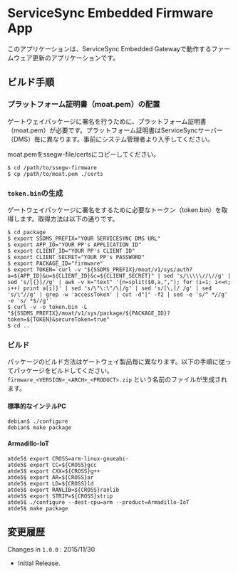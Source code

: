 ServiceSync Embedded Firmware App
===

このアプリケーションは、ServiceSync Embedded Gatewayで動作するファームウェア更新のアプリケーションです。


## ビルド手順

### プラットフォーム証明書（moat.pem）の配置

ゲートウェイパッケージに署名を行うために、プラットフォーム証明書（moat.pem）が必要です。プラットフォーム証明書はServiceSyncサーバー（DMS）毎に異なります。事前にシステム管理者より入手してください。

moat.pemをssegw-file/certsにコピーしてください。

```
$ cd /path/to/ssegw-firmware
$ cp /path/to/moat.pem ./certs
```

### `token.bin`の生成

ゲートウェイパッケージに署名をするために必要なトークン（token.bin）を取得します。取得方法は以下の通りです。

```
$ cd package
$ export SSDMS_PREFIX="YOUR SERVICESYNC DMS URL"
$ export APP_ID="YOUR PP's APPLICATION ID"
$ export CLIENT_ID="YOUR PP's CLIENT ID"
$ export CLIENT_SECRET="YOUR PP's PASSWORD"
$ export PACKAGE_ID="firmware"
$ export TOKEN=`curl -v "${SSDMS_PREFIX}/moat/v1/sys/auth?a=${APP_ID}&u=${CLIENT_ID}&c=${CLIENT_SECRET}" | sed 's/\\\\\//\//g' | sed 's/[{}]//g' | awk -v k="text" '{n=split($0,a,","); for (i=1; i<=n; i++) print a[i]}' | sed 's/\"\:\"/\|/g' | sed 's/[\,]/ /g' | sed 's/\"//g' | grep -w 'accessToken' | cut -d"|" -f2 | sed -e 's/^ *//g' -e 's/ *$//g'`
$ curl -v -o token.bin -L "${SSDMS_PREFIX}/moat/v1/sys/package/${PACKAGE_ID}?token=${TOKEN}&secureToken=true"
$ cd ..
```

### ビルド

パッケージのビルド方法はゲートウェイ製品毎に異なります。以下の手順に従ってパッケージをビルドしてください。 `firmware_<VERSION>_<ARCH>_<PRODUCT>.zip` という名前のファイルが生成されます。

#### 標準的なインテルPC

```
debian$ ./configure
debian$ make package
```

#### Armadillo-IoT

```
atde5$ export CROSS=arm-linux-gnueabi-
atde5$ export CC=${CROSS}gcc
atde5$ export CXX=${CROSS}g++
atde5$ export AR=${CROSS}ar
atde5$ export LD=${CROSS}ld
atde5$ export RANLIB=${CROSS}ranlib
atde5$ export STRIP=${CROSS}strip
atde5$ ./configure --dest-cpu=arm --product=Armadillo-IoT
atde5$ make package
```

## 変更履歴

Changes in `1.0.0` : 2015/11/30

* Initial Release.
